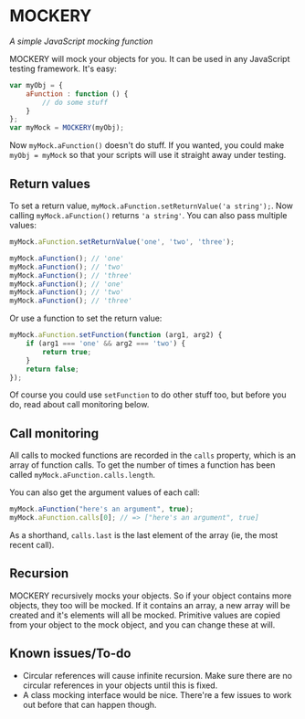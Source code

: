MOCKERY
=======
_A simple JavaScript mocking function_

MOCKERY will mock your objects for you. It can be used in any JavaScript
testing framework. It's easy:

````javascript
var myObj = {
    aFunction : function () {
        // do some stuff
    }
};
var myMock = MOCKERY(myObj);
````

Now `myMock.aFunction()` doesn't do stuff. If you wanted, you could make
`myObj = myMock` so that your scripts will use it straight away under testing.

Return values
-------------
To set a return value, `myMock.aFunction.setReturnValue('a string');`. Now
calling `myMock.aFunction()` returns `'a string'`. You can also pass multiple
values:

````javascript
myMock.aFunction.setReturnValue('one', 'two', 'three');

myMock.aFunction(); // 'one'
myMock.aFunction(); // 'two'
myMock.aFunction(); // 'three'
myMock.aFunction(); // 'one'
myMock.aFunction(); // 'two'
myMock.aFunction(); // 'three'
````

Or use a function to set the return value:

````javascript
myMock.aFunction.setFunction(function (arg1, arg2) {
    if (arg1 === 'one' && arg2 === 'two') {
        return true;
    }
    return false;
});
````

Of course you could use `setFunction` to do other stuff too, but before you do,
read about call monitoring below.

Call monitoring
---------------

All calls to mocked functions are recorded in the `calls` property, which is an
array of function calls. To get the number of times a function has been called
`myMock.aFunction.calls.length`.

You can also get the argument values of each call:

````javascript
myMock.aFunction("here's an argument", true);
myMock.aFunction.calls[0]; // => ["here's an argument", true]
````

As a shorthand, `calls.last` is the last element of the array (ie, the most
recent call).

Recursion
---------
MOCKERY recursively mocks your objects. So if your object contains more
objects, they too will be mocked. If it contains an array, a new array will
be created and it's elements will all be mocked. Primitive values are copied
from your object to the mock object, and you can change these at will.

Known issues/To-do
------------------
* Circular references will cause infinite recursion. Make sure there are no
circular references in your objects until this is fixed.
* A class mocking interface would be nice. There're a few issues to work out
before that can happen though.